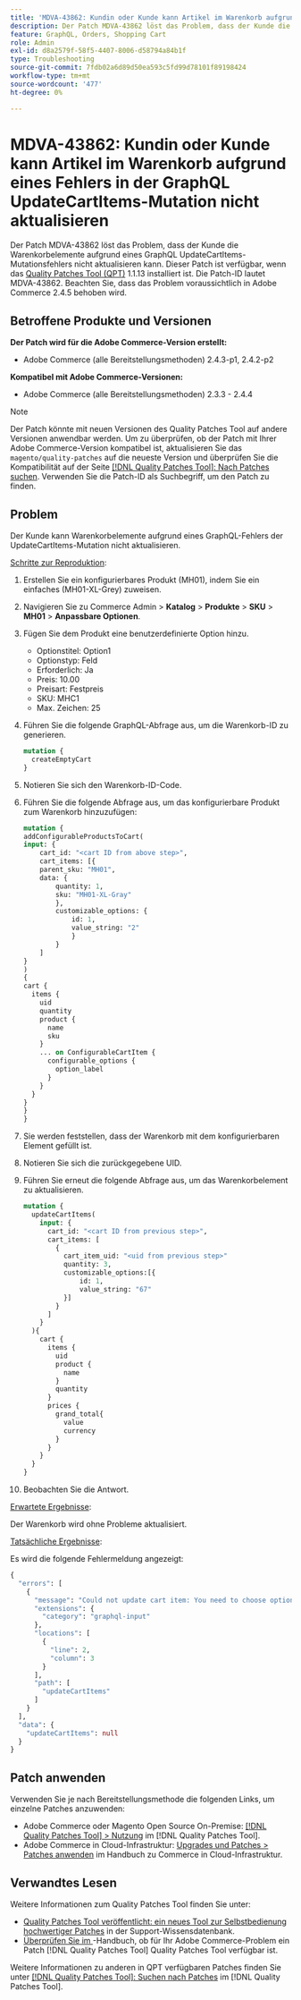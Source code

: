 ```yaml
---
title: 'MDVA-43862: Kundin oder Kunde kann Artikel im Warenkorb aufgrund eines Fehlers in der GraphQL UpdateCartItems-Mutation nicht aktualisieren'
description: Der Patch MDVA-43862 löst das Problem, dass der Kunde die Warenkorbelemente aufgrund eines GraphQL UpdateCartItems-Mutationsfehlers nicht aktualisieren kann. Dieser Patch ist verfügbar, wenn das [Quality Patches Tool (QPT)](https://experienceleague.adobe.com/en/docs/commerce-operations/tools/quality-patches-tool/quality-patches-tool-to-self-serve-quality-patches) 1.1.13 installiert ist. Die Patch-ID lautet MDVA-43862. Beachten Sie, dass das Problem voraussichtlich in Adobe Commerce 2.4.5 behoben wird.
feature: GraphQL, Orders, Shopping Cart
role: Admin
exl-id: d8a2579f-58f5-4407-8006-d58794a84b1f
type: Troubleshooting
source-git-commit: 7fdb02a6d89d50ea593c5fd99d78101f89198424
workflow-type: tm+mt
source-wordcount: '477'
ht-degree: 0%

---
```


# MDVA-43862: Kundin oder Kunde kann Artikel im Warenkorb aufgrund eines Fehlers in der GraphQL UpdateCartItems-Mutation nicht aktualisieren

Der Patch MDVA-43862 löst das Problem, dass der Kunde die Warenkorbelemente aufgrund eines GraphQL UpdateCartItems-Mutationsfehlers nicht aktualisieren kann. Dieser Patch ist verfügbar, wenn das [Quality Patches Tool (QPT)](https://experienceleague.adobe.com/en/docs/commerce-operations/tools/quality-patches-tool/quality-patches-tool-to-self-serve-quality-patches) 1.1.13 installiert ist. Die Patch-ID lautet MDVA-43862. Beachten Sie, dass das Problem voraussichtlich in Adobe Commerce 2.4.5 behoben wird.

## Betroffene Produkte und Versionen

**Der Patch wird für die Adobe Commerce-Version erstellt:**

* Adobe Commerce (alle Bereitstellungsmethoden) 2.4.3-p1, 2.4.2-p2

**Kompatibel mit Adobe Commerce-Versionen:**

* Adobe Commerce (alle Bereitstellungsmethoden) 2.3.3 - 2.4.4

>[!NOTE]
>
>Der Patch könnte mit neuen Versionen des Quality Patches Tool auf andere Versionen anwendbar werden. Um zu überprüfen, ob der Patch mit Ihrer Adobe Commerce-Version kompatibel ist, aktualisieren Sie das `magento/quality-patches` auf die neueste Version und überprüfen Sie die Kompatibilität auf der Seite [[!DNL Quality Patches Tool]: Nach Patches suchen](https://experienceleague.adobe.com/en/docs/commerce-operations/tools/quality-patches-tool/quality-patches-tool-to-self-serve-quality-patches). Verwenden Sie die Patch-ID als Suchbegriff, um den Patch zu finden.

## Problem

Der Kunde kann Warenkorbelemente aufgrund eines GraphQL-Fehlers der UpdateCartItems-Mutation nicht aktualisieren.

<u>Schritte zur Reproduktion</u>:

1. Erstellen Sie ein konfigurierbares Produkt (MH01), indem Sie ein einfaches (MH01-XL-Grey) zuweisen.
1. Navigieren Sie zu Commerce Admin > **Katalog** > **Produkte** > **SKU** > **MH01** > **Anpassbare Optionen**.
1. Fügen Sie dem Produkt eine benutzerdefinierte Option hinzu.
   * Optionstitel: Option1
   * Optionstyp: Feld
   * Erforderlich: Ja
   * Preis: 10.00
   * Preisart: Festpreis
   * SKU: MHC1
   * Max. Zeichen: 25
1. Führen Sie die folgende GraphQL-Abfrage aus, um die Warenkorb-ID zu generieren.

   ```GraphQL
   mutation {
     createEmptyCart
   }
   ```

1. Notieren Sie sich den Warenkorb-ID-Code.
1. Führen Sie die folgende Abfrage aus, um das konfigurierbare Produkt zum Warenkorb hinzuzufügen:

   ```GraphQL
   mutation {
   addConfigurableProductsToCart(
   input: {
       cart_id: "<cart ID from above step>",
       cart_items: [{
       parent_sku: "MH01",
       data: {
           quantity: 1,
           sku: "MH01-XL-Gray"
           },
           customizable_options: {
               id: 1,
               value_string: "2"
               }
           }
       ]
   }
   )
   {
   cart {
     items {
       uid
       quantity
       product {
         name
         sku
       }
       ... on ConfigurableCartItem {
         configurable_options {
           option_label
         }
       }
     }
   }
   }
   }
   ```

1. Sie werden feststellen, dass der Warenkorb mit dem konfigurierbaren Element gefüllt ist.
1. Notieren Sie sich die zurückgegebene UID.
1. Führen Sie erneut die folgende Abfrage aus, um das Warenkorbelement zu aktualisieren.

   ```GraphQL
   mutation {
     updateCartItems(
       input: {
         cart_id: "<cart ID from previous step>",
         cart_items: [
           {
             cart_item_uid: "<uid from previous step>"
             quantity: 3,
             customizable_options:[{
                 id: 1,
                 value_string: "67"
             }]
           }
         ]
       }
     ){
       cart {
         items {
           uid
           product {
             name
           }
           quantity
         }
         prices {
           grand_total{
             value
             currency
           }
         }
       }
     }
   }
   ```

1. Beobachten Sie die Antwort.

<u>Erwartete Ergebnisse</u>:

Der Warenkorb wird ohne Probleme aktualisiert.

<u>Tatsächliche Ergebnisse</u>:

Es wird die folgende Fehlermeldung angezeigt:

```GraphQL
{
  "errors": [
    {
      "message": "Could not update cart item: You need to choose options for your item.",
      "extensions": {
        "category": "graphql-input"
      },
      "locations": [
        {
          "line": 2,
          "column": 3
        }
      ],
      "path": [
        "updateCartItems"
      ]
    }
  ],
  "data": {
    "updateCartItems": null
  }
}
```

## Patch anwenden

Verwenden Sie je nach Bereitstellungsmethode die folgenden Links, um einzelne Patches anzuwenden:

* Adobe Commerce oder Magento Open Source On-Premise: [[!DNL Quality Patches Tool] > Nutzung](/help/tools/quality-patches-tool/usage.md) im [!DNL Quality Patches Tool].
* Adobe Commerce in Cloud-Infrastruktur: [Upgrades und Patches > Patches anwenden](https://experienceleague.adobe.com/docs/commerce-cloud-service/user-guide/develop/upgrade/apply-patches.html) im Handbuch zu Commerce in Cloud-Infrastruktur.

## Verwandtes Lesen

Weitere Informationen zum Quality Patches Tool finden Sie unter:

* [Quality Patches Tool veröffentlicht: ein neues Tool zur Selbstbedienung hochwertiger Patches](https://experienceleague.adobe.com/en/docs/commerce-operations/tools/quality-patches-tool/quality-patches-tool-to-self-serve-quality-patches) in der Support-Wissensdatenbank.
* [Überprüfen Sie im ](/help/tools/quality-patches-tool/patches-available-in-qpt/check-patch-for-magento-issue-with-magento-quality-patches.md)-Handbuch, ob für Ihr Adobe Commerce-Problem ein Patch [!DNL Quality Patches Tool] Quality Patches Tool verfügbar ist.

Weitere Informationen zu anderen in QPT verfügbaren Patches finden Sie unter [[!DNL Quality Patches Tool]: Suchen nach Patches](https://experienceleague.adobe.com/tools/commerce-quality-patches/index.html) im [!DNL Quality Patches Tool].
